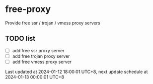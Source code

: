 
# free-proxy
Provide free ssr / trojan / vmess proxy servers


## TODO list
- [ ] add free ssr proxy server
- [ ] add free trojan proxy server
- [ ] add free vmess proxy server

Last updated at 2024-01-12 18:00:01 UTC+8, next update schedule at 2024-01-13 00:00:01 UTC+8

